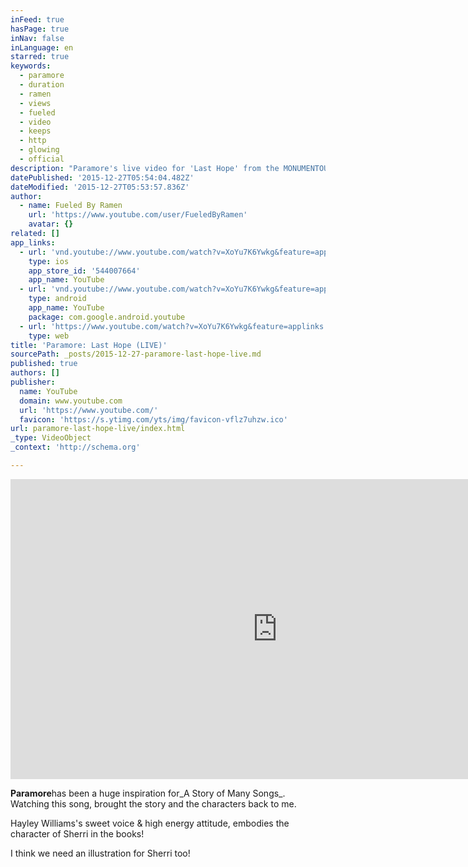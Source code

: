 ```yaml
---
inFeed: true
hasPage: true
inNav: false
inLanguage: en
starred: true
keywords:
  - paramore
  - duration
  - ramen
  - views
  - fueled
  - video
  - keeps
  - http
  - glowing
  - official
description: "Paramore's live video for 'Last Hope' from the MONUMENTOUR in Chicago, Illinois on July 11, 2014. The song originally appears on the self-titled album - available now on Fueled By Ramen."
datePublished: '2015-12-27T05:54:04.482Z'
dateModified: '2015-12-27T05:53:57.836Z'
author:
  - name: Fueled By Ramen
    url: 'https://www.youtube.com/user/FueledByRamen'
    avatar: {}
related: []
app_links:
  - url: 'vnd.youtube://www.youtube.com/watch?v=XoYu7K6Ywkg&feature=applinks'
    type: ios
    app_store_id: '544007664'
    app_name: YouTube
  - url: 'vnd.youtube://www.youtube.com/watch?v=XoYu7K6Ywkg&feature=applinks'
    type: android
    app_name: YouTube
    package: com.google.android.youtube
  - url: 'https://www.youtube.com/watch?v=XoYu7K6Ywkg&feature=applinks'
    type: web
title: 'Paramore: Last Hope (LIVE)'
sourcePath: _posts/2015-12-27-paramore-last-hope-live.md
published: true
authors: []
publisher:
  name: YouTube
  domain: www.youtube.com
  url: 'https://www.youtube.com/'
  favicon: 'https://s.ytimg.com/yts/img/favicon-vflz7uhzw.ico'
url: paramore-last-hope-live/index.html
_type: VideoObject
_context: 'http://schema.org'

---
```

<iframe src="https://cdn.embedly.com/widgets/media.html?src=https%3A%2F%2Fwww.youtube.com%2Fembed%2FXoYu7K6Ywkg%3Ffeature%3Doembed&amp;url=https%3A%2F%2Fwww.youtube.com%2Fwatch%3Fv%3DXoYu7K6Ywkg&amp;image=https%3A%2F%2Fi.ytimg.com%2Fvi%2FXoYu7K6Ywkg%2Fhqdefault.jpg&amp;key=b7d04c9b404c499eba89ee7072e1c4f7&amp;type=text%2Fhtml&amp;schema=youtube" width="854" height="480" scrolling="no" frameborder="0" allowfullscreen="allowfullscreen" style=""></iframe>

**Paramore**has been a huge inspiration for_A Story of Many Songs_. Watching this song, brought the story and the characters back to me.

Hayley Williams's sweet voice & high energy attitude, embodies the character of Sherri in the books! 

I think we need an illustration for Sherri too!